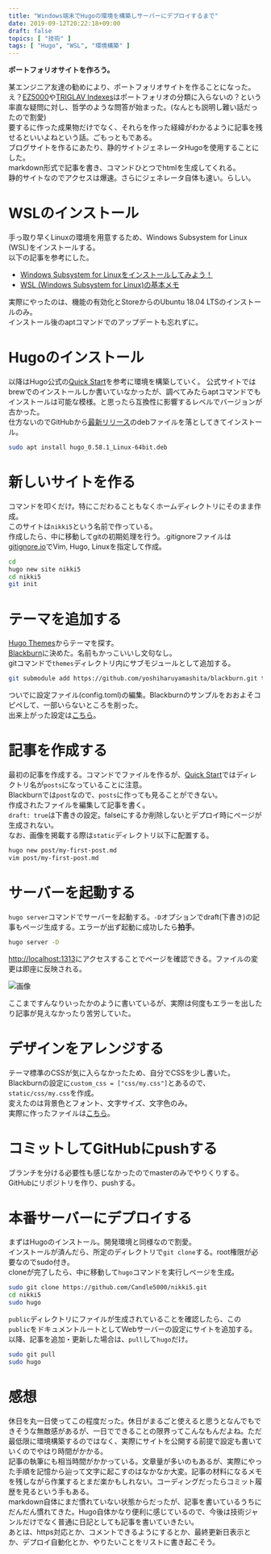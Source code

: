 ```yaml
---
title: "Windows端末でHugoの環境を構築しサーバーにデプロイするまで"
date: 2019-09-12T20:22:18+09:00
draft: false
topics: [ "技術" ]
tags: [ "Hugo", "WSL", "環境構築" ]
---
```

**ポートフォリオサイトを作ろう。**

某エンジニア友達の勧めにより、ポートフォリオサイトを作ることになった。  
え？[EZ5000](https://cd5.jp)や[TRIGLAV Indexes](https://triglav.cd5.jp)はポートフォリオの分類に入らないの？という率直な疑問に対し、哲学のような問答が始まった。(なんとも説明し難い話だったので割愛)  
要するに作った成果物だけでなく、それらを作った経緯がわかるように記事を残せるといいよねという話。ごもっともである。  
ブログサイトを作るにあたり、静的サイトジェネレータHugoを使用することにした。  
markdown形式で記事を書き、コマンドひとつでhtmlを生成してくれる。  
静的サイトなのでアクセスは爆速。さらにジェネレータ自体も速い。らしい。

# WSLのインストール

手っ取り早くLinuxの環境を用意するため、Windows Subsystem for Linux (WSL)をインストールする。  
以下の記事を参考にした。

- [Windows Subsystem for Linuxをインストールしてみよう！](https://qiita.com/Aruneko/items/c79810b0b015bebf30bb)
- [WSL (Windows Subsystem for Linux)の基本メモ](https://qiita.com/rubytomato@github/items/fdfc0a76e848442f374e)

実際にやったのは、機能の有効化とStoreからのUbuntu 18.04 LTSのインストールのみ。  
インストール後のaptコマンドでのアップデートも忘れずに。

# Hugoのインストール

以降はHugo公式の[Quick Start](https://gohugo.io/getting-started/quick-start/)を参考に環境を構築していく。
公式サイトではbrewでのインストールしか書いていなかったが、調べてみたらaptコマンドでもインストールは可能な模様。と思ったら互換性に影響するレベルでバージョンが古かった。  
仕方ないのでGitHubから[最新リリース](https://github.com/gohugoio/hugo/releases)のdebファイルを落としてきてインストール。

```sh
sudo apt install hugo_0.58.1_Linux-64bit.deb
```

# 新しいサイトを作る

コマンドを叩くだけ。特にこだわることもなくホームディレクトリにそのまま作成。  
このサイトは`nikki5`という名前で作っている。  
作成したら、中に移動してgitの初期処理を行う。.gitignoreファイルは[gitignore.io](https://www.gitignore.io/)でVim, Hugo, Linuxを指定して作成。

```sh
cd
hugo new site nikki5
cd nikki5
git init
```

# テーマを追加する

[Hugo Themes](https://themes.gohugo.io/)からテーマを探す。  
[Blackburn](https://themes.gohugo.io/blackburn/)に決めた。名前もかっこいいし文句なし。  
gitコマンドで`themes`ディレクトリ内にサブモジュールとして追加する。

```sh
git submodule add https://github.com/yoshiharuyamashita/blackburn.git themes/blackburn
```

ついでに設定ファイル(config.toml)の編集。Blackburnのサンプルをおおよそコピペして、一部いらないところを削った。  
出来上がった設定は[こちら](https://github.com/Candle5000/nikki5/commit/cadd3d0df943659759d0118f8a3e8f1a840a19e3#diff-618063036395fe9ee107f22b46c9eade)。

# 記事を作成する

最初の記事を作成する。コマンドでファイルを作るが、[Quick Start](https://gohugo.io/getting-started/quick-start/#step-4-add-some-content)ではディレクトリ名が`posts`になっていることに注意。  
Blackburnでは`post`なので、`posts`に作っても見ることができない。  
作成されたファイルを編集して記事を書く。  
`draft: true`は下書きの設定。falseにするか削除しないとデプロイ時にページが生成されない。  
なお、画像を掲載する際は`static`ディレクトリ以下に配置する。

```sh
hugo new post/my-first-post.md
vim post/my-first-post.md
```

# サーバーを起動する

`hugo server`コマンドでサーバーを起動する。`-D`オプションでdraft(下書き)の記事もページ生成する。エラーが出ず起動に成功したら**拍手**。

```sh
hugo server -D
```

[http://localhost:1313](http://localhost:1313)にアクセスすることでページを確認できる。ファイルの変更は即座に反映される。  

![画像](/assets/2019-09-12-1.png "画像")

ここまですんなりいったかのように書いているが、実際は何度もエラーを出したり記事が見えなかったり苦労していた。

# デザインをアレンジする

テーマ標準のCSSが気に入らなかったため、自分でCSSを少し書いた。  
Blackburnの設定に`custom_css = ["css/my.css"]`とあるので、`static/css/my.css`を作成。  
変えたのは背景色とフォント、文字サイズ、文字色のみ。  
実際に作ったファイルは[こちら](https://github.com/Candle5000/nikki5/commit/cadd3d0df943659759d0118f8a3e8f1a840a19e3#diff-bc529b7cf3dcb9d1b8e6498ca9c609ce)。

# コミットしてGitHubにpushする

ブランチを分ける必要性も感じなかったのでmasterのみでやりくりする。  
GitHubにリポジトリを作り、pushする。

# 本番サーバーにデプロイする

まずはHugoのインストール。開発環境と同様なので割愛。  
インストールが済んだら、所定のディレクトリで`git clone`する。root権限が必要なのでsudo付き。  
cloneが完了したら、中に移動して`hugo`コマンドを実行しページを生成。

```sh
sudo git clone https://github.com/Candle5000/nikki5.git
cd nikki5
sudo hugo
```

`public`ディレクトリにファイルが生成されていることを確認したら、この`public`をドキュメントルートとしてWebサーバーの設定にサイトを追加する。  
以降、記事を追加・更新した場合は、`pull`して`hugo`だけ。

```sh
sudo git pull
sudo hugo
```

# 感想

休日を丸一日使ってこの程度だった。休日がまるごと使えると思うとなんでもできそうな無敵感があるが、一日でできることの限界ってこんなもんだよね。ただ最低限に環境構築するのではなく、実際にサイトを公開する前提で設定も書いていくのでやはり時間がかかる。  
記事の執筆にも相当時間がかかっている。文章量が多いのもあるが、実際にやった手順を記憶から辿って文字に起こすのはなかなか大変。記事の材料になるメモを残しながら作業するとまだ楽かもしれない。コーディングだったらコミット履歴を見るという手もある。  
markdown自体にまだ慣れていない状態からだったが、記事を書いているうちにだんだん慣れてきた。Hugo自体かなり便利に感じているので、今後は技術ジャンルだけでなく普通に日記としても記事を書いていきたい。  
あとは、https対応とか、コメントできるようにするとか、最終更新日表示とか、デプロイ自動化とか、やりたいことをリストに書き起こそう。

